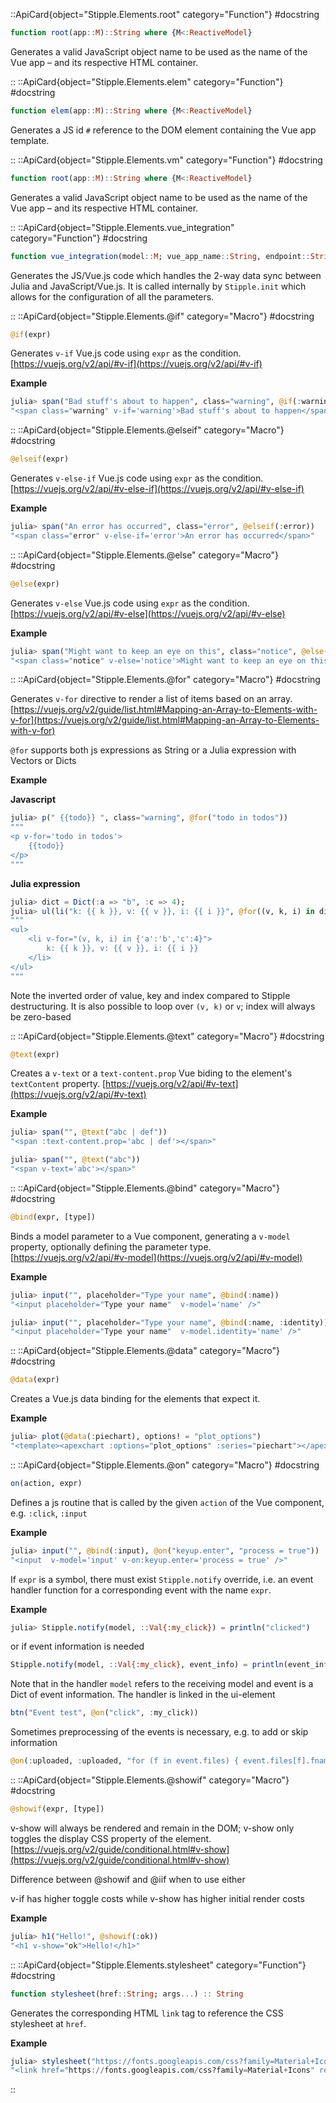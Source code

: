 

::ApiCard{object="Stipple.Elements.root" category="Function"}
#docstring


```julia
function root(app::M)::String where {M<:ReactiveModel}
```

Generates a valid JavaScript object name to be used as the name of the Vue app – and its respective HTML container.

::
::ApiCard{object="Stipple.Elements.elem" category="Function"}
#docstring


```julia
function elem(app::M)::String where {M<:ReactiveModel}
```

Generates a JS id `#` reference to the DOM element containing the Vue app template.

::
::ApiCard{object="Stipple.Elements.vm" category="Function"}
#docstring


```julia
function root(app::M)::String where {M<:ReactiveModel}
```

Generates a valid JavaScript object name to be used as the name of the Vue app – and its respective HTML container.

::
::ApiCard{object="Stipple.Elements.vue_integration" category="Function"}
#docstring


```julia
function vue_integration(model::M; vue_app_name::String, endpoint::String, debounce::Int)::String where {M<:ReactiveModel}
```

Generates the JS/Vue.js code which handles the 2-way data sync between Julia and JavaScript/Vue.js. It is called internally by `Stipple.init` which allows for the configuration of all the parameters.

::
::ApiCard{object="Stipple.Elements.@if" category="Macro"}
#docstring


```julia
@if(expr)
```

Generates `v-if` Vue.js code using `expr` as the condition. [https://vuejs.org/v2/api/#v-if](https://vuejs.org/v2/api/#v-if)

**Example**

```julia
julia> span("Bad stuff's about to happen", class="warning", @if(:warning))
"<span class="warning" v-if='warning'>Bad stuff's about to happen</span>"
```

::
::ApiCard{object="Stipple.Elements.@elseif" category="Macro"}
#docstring


```julia
@elseif(expr)
```

Generates `v-else-if` Vue.js code using `expr` as the condition. [https://vuejs.org/v2/api/#v-else-if](https://vuejs.org/v2/api/#v-else-if)

**Example**

```julia
julia> span("An error has occurred", class="error", @elseif(:error))
"<span class="error" v-else-if='error'>An error has occurred</span>"
```

::
::ApiCard{object="Stipple.Elements.@else" category="Macro"}
#docstring


```julia
@else(expr)
```

Generates `v-else` Vue.js code using `expr` as the condition. [https://vuejs.org/v2/api/#v-else](https://vuejs.org/v2/api/#v-else)

**Example**

```julia
julia> span("Might want to keep an eye on this", class="notice", @else(:notice))
"<span class="notice" v-else='notice'>Might want to keep an eye on this</span>"
```

::
::ApiCard{object="Stipple.Elements.@for" category="Macro"}
#docstring


Generates `v-for` directive to render a list of items based on an array. [https://vuejs.org/v2/guide/list.html#Mapping-an-Array-to-Elements-with-v-for](https://vuejs.org/v2/guide/list.html#Mapping-an-Array-to-Elements-with-v-for)

`@for` supports both js expressions as String or a Julia expression with Vectors or Dicts

**Example**

**Javascript**

```julia
julia> p(" {{todo}} ", class="warning", @for("todo in todos"))
"""
<p v-for='todo in todos'>
    {{todo}}
</p>
"""
```

**Julia expression**

```julia
julia> dict = Dict(:a => "b", :c => 4);
julia> ul(li("k: {{ k }}, v: {{ v }}, i: {{ i }}", @for((v, k, i) in dict)))
"""
<ul>
    <li v-for="(v, k, i) in {'a':'b','c':4}">
        k: {{ k }}, v: {{ v }}, i: {{ i }}
    </li>
</ul>
"""
```

Note the inverted order of value, key and index compared to Stipple destructuring. It is also possible to loop over `(v, k)` or `v`; index will always be zero-based

::
::ApiCard{object="Stipple.Elements.@text" category="Macro"}
#docstring


```julia
@text(expr)
```

Creates a `v-text` or a `text-content.prop` Vue biding to the element's `textContent` property. [https://vuejs.org/v2/api/#v-text](https://vuejs.org/v2/api/#v-text)

**Example**

```julia
julia> span("", @text("abc | def"))
"<span :text-content.prop='abc | def'></span>"

julia> span("", @text("abc"))
"<span v-text='abc'></span>"
```

::
::ApiCard{object="Stipple.Elements.@bind" category="Macro"}
#docstring


```julia
@bind(expr, [type])
```

Binds a model parameter to a Vue component, generating a `v-model` property, optionally defining the parameter type. [https://vuejs.org/v2/api/#v-model](https://vuejs.org/v2/api/#v-model)

**Example**

```julia
julia> input("", placeholder="Type your name", @bind(:name))
"<input placeholder="Type your name"  v-model='name' />"

julia> input("", placeholder="Type your name", @bind(:name, :identity))
"<input placeholder="Type your name"  v-model.identity='name' />"
```

::
::ApiCard{object="Stipple.Elements.@data" category="Macro"}
#docstring


```julia
@data(expr)
```

Creates a Vue.js data binding for the elements that expect it.

**Example**

```julia
julia> plot(@data(:piechart), options! = "plot_options")
"<template><apexchart :options="plot_options" :series="piechart"></apexchart></template>"
```

::
::ApiCard{object="Stipple.Elements.@on" category="Macro"}
#docstring


```julia
on(action, expr)
```

Defines a js routine that is called by the given `action` of the Vue component, e.g. `:click`, `:input`

**Example**

```julia
julia> input("", @bind(:input), @on("keyup.enter", "process = true"))
"<input  v-model='input' v-on:keyup.enter='process = true' />"
```

If `expr` is a symbol, there must exist `Stipple.notify` override, i.e. an event handler function for a corresponding event with the name `expr`.

**Example**

```julia
julia> Stipple.notify(model, ::Val{:my_click}) = println("clicked")
```

or if event information is needed

```julia
Stipple.notify(model, ::Val{:my_click}, event_info) = println(event_info)
```

Note that in the handler `model` refers to the receiving model and event is a Dict of event information. The handler is linked in the ui-element

```julia
btn("Event test", @on("click", :my_click))
```

Sometimes preprocessing of the events is necessary, e.g. to add or skip information

```julia
@on(:uploaded, :uploaded, "for (f in event.files) { event.files[f].fname = event.files[f].name }")
```

::
::ApiCard{object="Stipple.Elements.@showif" category="Macro"}
#docstring


```julia
@showif(expr, [type])
```

v-show will always be rendered and remain in the DOM; v-show only toggles the display CSS property of the element. [https://vuejs.org/v2/guide/conditional.html#v-show](https://vuejs.org/v2/guide/conditional.html#v-show)

Difference between @showif and @iif when to use either

v-if has higher toggle costs while v-show has higher initial render costs

**Example**

```julia
julia> h1("Hello!", @showif(:ok))
"<h1 v-show="ok">Hello!</h1>"
```

::
::ApiCard{object="Stipple.Elements.stylesheet" category="Function"}
#docstring


```julia
function stylesheet(href::String; args...) :: String
```

Generates the corresponding HTML `link` tag to reference the CSS stylesheet at `href`.

**Example**

```julia
julia> stylesheet("https://fonts.googleapis.com/css?family=Material+Icons")
"<link href="https://fonts.googleapis.com/css?family=Material+Icons" rel="stylesheet" />"
```

::
